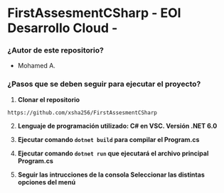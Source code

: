 # FirstAssesmentCSharp - EOI Desarrollo Cloud - 

### ¿Autor de este repositorio?

- Mohamed A.

### ¿Pasos que se deben seguir para ejecutar el proyecto?

1. **Clonar el repositorio**

```https://github.com/xsha256/FirstAssesmentCSharp```


2. **Lenguaje de programación utilizado: C# en VSC. Versión .NET 6.0**

3. **Ejecutar comando ``dotnet build``  para compilar el Program.cs**

4. **Ejecutar comando ``dotnet run`` que ejecutará el archivo principal Program.cs**

5. **Seguir las intrucciones de la consola Seleccionar las distintas opciones del menú**




